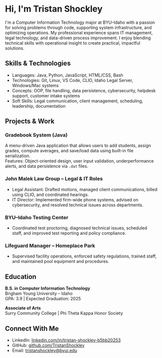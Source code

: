 # Hi, I'm Tristan Shockley

I'm a Computer Information Technology major at BYU–Idaho with a passion for solving problems through code, supporting system infrastructure, and optimizing operations. My professional experience spans IT management, legal technology, and data-driven process improvement. I enjoy blending technical skills with operational insight to create practical, impactful solutions.

## Skills & Technologies

- Languages: Java, Python, JavaScript, HTML/CSS, Bash
- Technologies: Git, Linux, VS Code, CLIO, Idaho Legal Server, Windows/Mac systems
- Concepts: OOP, file handling, data persistence, cybersecurity, helpdesk support, customer intake systems
- Soft Skills: Legal communication, client management, scheduling, leadership, documentation

## Projects & Work

### Gradebook System (Java)
A menu-driven Java application that allows users to add students, assign grades, compute averages, and save/load data using built-in file serialization.  
Features: Object-oriented design, user input validation, underperformance alerts, and data persistence via `.dat` files.

### John Malek Law Group – Legal & IT Roles
- Legal Assistant: Drafted motions, managed client communications, billed using CLIO, and coordinated hearings.
- IT Director: Implemented firm-wide phone systems, advised on cybersecurity, and resolved technical issues across departments.

### BYU–Idaho Testing Center
- Coordinated test proctoring, diagnosed technical issues, scheduled staff, and improved test reporting and policy compliance.

### Lifeguard Manager – Homeplace Park
- Supervised facility operations, enforced safety regulations, trained staff, and maintained pool equipment and procedures.

## Education

**B.S. in Computer Information Technology**  
Brigham Young University – Idaho  
GPA: 3.9 | Expected Graduation: 2025

**Associate of Arts**  
Surry Community College | Phi Theta Kappa Honor Society

## Connect With Me

- LinkedIn: [linkedin.com/in/tristan-shockley-b5bb20253](https://www.linkedin.com/in/tristan-shockley-b5bb20253)
- GitHub: [github.com/TristanShockley](https://github.com/TristanShockley)
- Email: tristanshockley@byui.edu
